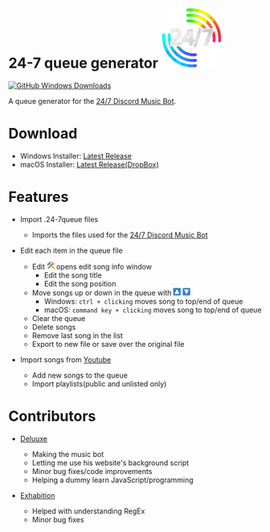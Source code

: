 # 24-7 queue generator <img src="https://github.com/JanieUwU/24-7-Music-Bot-Queue-Generator/raw/master/assets/logo.png" alt="24/7 Logo" height="120" width="120"/>
[![GitHub Windows Downloads](https://img.shields.io/github/downloads/JanieUwU/24-7-Music-Bot-Queue-Generator/latest/total?style=plastic)](https://github.com/JanieUwU/24-7-Music-Bot-Queue-Generator/releases)

A queue generator for the [24/7 Discord Music Bot](https://24-7music.com/).

# Download
* Windows Installer: [Latest Release](https://github.com/JanieUwU/24-7-Music-Bot-Queue-Generator/releases/download/v1.6.5/24-7queue-generator-Setup-1.6.5.exe)
* macOS Installer: [Latest Release(DropBox)](https://www.dropbox.com/s/41ef83apqxybw8f/24-7queue%20generator-macOS-1.6.5.dmg?dl=1)

# Features
* Import .24-7queue files
    * Imports the files used for the [24/7 Discord Music Bot](https://24-7music.com/)

* Edit each item in the queue file
    * Edit <img src="https://github.com/JanieUwU/24-7-Music-Bot-Queue-Generator/raw/master/assets/buttons/edit.png" alt="24/7 Logo" height="15" width="15"/> opens edit song info window
        * Edit the song title
        * Edit the song position
    * Move songs up or down in the queue with <img src="https://github.com/JanieUwU/24-7-Music-Bot-Queue-Generator/raw/master/assets/buttons/up.png" alt="24/7 Logo" height="15" width="15"/> <img src="https://github.com/JanieUwU/24-7-Music-Bot-Queue-Generator/raw/master/assets/buttons/down.png" alt="24/7 Logo" height="15" width="15"/>
        * Windows: `ctrl + clicking` moves song to top/end of queue
        * macOS: `command key + clicking` moves song to top/end of queue
    * Clear the queue
    * Delete songs
    * Remove last song in the list
    * Export to new file or save over the original file

* Import songs from [Youtube](https://www.youtube.com/)
    * Add new songs to the queue 
    * Import playlists(public and unlisted only)

# Contributors
* [Deluuxe](https://github.com/DELUUXE)
    * Making the music bot
    * Letting me use his website's background script
    * Minor bug fixes/code improvements
    * Helping a dummy learn JavaScript/programming

* [Exhabition](https://github.com/Exhabition)
    * Helped with understanding RegEx
    * Minor bug fixes